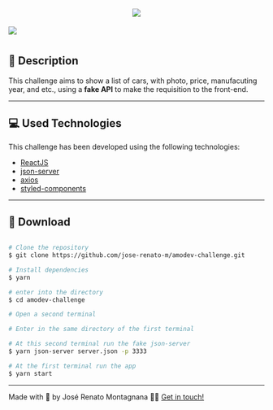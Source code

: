 <h1 align="center">
  <img src="https://ik.imagekit.io/dfw3q47dv0/react-logo-dark-theme_ieaUFH9dQ.png">
</h1 align="center">
  <img src="public/amodev_app.gif">
<h1>

## 📝 Description

This challenge aims to show a list of cars, with photo, price, manufacuting year, and etc., using a **fake API** to make the requisition to the front-end.

---

## 💻 Used Technologies

This challenge has been developed using the following technologies:

- [ReactJS](https://pt-br.reactjs.org/)
- [json-server](https://github.com/typicode/json-server)
- [axios](https://github.com/axios/axios)
- [styled-components](https://styled-components.com/)

---

## 📁 Download

```bash

# Clone the repository
$ git clone https://github.com/jose-renato-m/amodev-challenge.git

# Install dependencies
$ yarn

# enter into the directory
$ cd amodev-challenge

# Open a second terminal

# Enter in the same directory of the first terminal

# At this second terminal run the fake json-server
$ yarn json-server server.json -p 3333

# At the first terminal run the app
$ yarn start
```

---

Made with <span role="img" arial-label="coração">💙</span> by José Renato Montagnana <span role="img" arial-label="saudação">👋🏻</span> [Get in touch!](https://www.linkedin.com/in/joserenato-devfullstack/)
